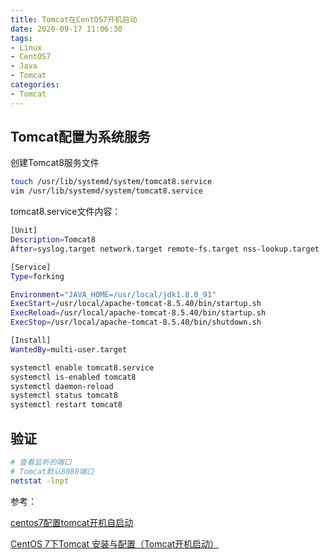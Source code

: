 ```yaml
---
title: Tomcat在CentOS7开机启动
date: 2020-09-17 11:06:30
tags:
- Linux
- CentOS7
- Java
- Tomcat
categories: 
- Tomcat
---
```


## Tomcat配置为系统服务

创建Tomcat8服务文件

```sh
touch /usr/lib/systemd/system/tomcat8.service
vim /usr/lib/systemd/system/tomcat8.service
```

tomcat8.service文件内容：

```sh
[Unit]
Description=Tomcat8 
After=syslog.target network.target remote-fs.target nss-lookup.target

[Service]  
Type=forking

Environment="JAVA_HOME=/usr/local/jdk1.8.0_91"
ExecStart=/usr/local/apache-tomcat-8.5.40/bin/startup.sh
ExecReload=/usr/local/apache-tomcat-8.5.40/bin/startup.sh
ExecStop=/usr/local/apache-tomcat-8.5.40/bin/shutdown.sh

[Install]
WantedBy=multi-user.target
```

```sh
systemctl enable tomcat8.service
systemctl is-enabled tomcat8
systemctl daemon-reload
systemctl status tomcat8
systemctl restart tomcat8
```

## 验证

```sh
# 查看监听的端口
# Tomcat默认8080端口
netstat -lnpt
```

参考：

[centos7配置tomcat开机自启动](https://blog.csdn.net/qq_43080036/article/details/90064320)

[CentOS 7下Tomcat 安装与配置（Tomcat开机启动）](https://cloud.tencent.com/developer/article/1333879)